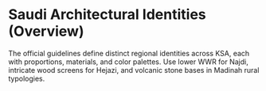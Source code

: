 # Saudi Architectural Identities (Overview)
The official guidelines define distinct regional identities across KSA, each with proportions, materials, and color palettes. Use lower WWR for Najdi, intricate wood screens for Hejazi, and volcanic stone bases in Madinah rural typologies.
